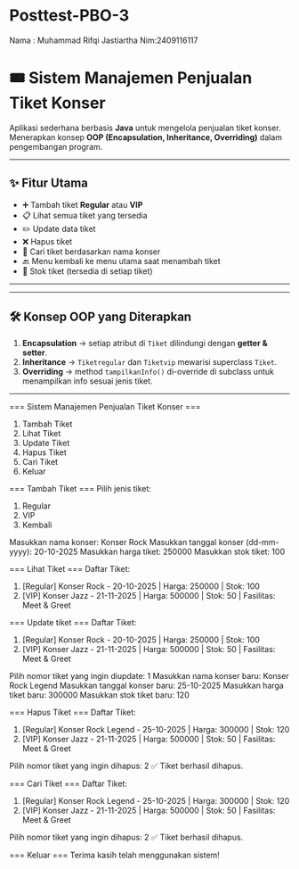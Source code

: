 # Posttest-PBO-3
Nama : Muhammad Rifqi Jastiartha Nim:2409116117

# 🎟️ Sistem Manajemen Penjualan Tiket Konser

Aplikasi sederhana berbasis **Java** untuk mengelola penjualan tiket konser.  
Menerapkan konsep **OOP (Encapsulation, Inheritance, Overriding)** dalam pengembangan program.

---

## ✨ Fitur Utama
- ➕ Tambah tiket **Regular** atau **VIP**  
- 📋 Lihat semua tiket yang tersedia  
- ✏️ Update data tiket  
- ❌ Hapus tiket  
- 🔎 Cari tiket berdasarkan nama konser  
- 🔙 Menu kembali ke menu utama saat menambah tiket  
- 🛒 Stok tiket (tersedia di setiap tiket)  

---

---

## 🛠️ Konsep OOP yang Diterapkan
1. **Encapsulation** → setiap atribut di `Tiket` dilindungi dengan **getter & setter**.  
2. **Inheritance** → `Tiketregular` dan `Tiketvip` mewarisi superclass `Tiket`.  
3. **Overriding** → method `tampilkanInfo()` di-override di subclass untuk menampilkan info sesuai jenis tiket.  

---

=== Sistem Manajemen Penjualan Tiket Konser ===
1. Tambah Tiket
2. Lihat Tiket
3. Update Tiket
4. Hapus Tiket
5. Cari Tiket
6. Keluar

=== Tambah Tiket ===
Pilih jenis tiket:
1. Regular
2. VIP
3. Kembali

Masukkan nama konser: Konser Rock
Masukkan tanggal konser (dd-mm-yyyy): 20-10-2025
Masukkan harga tiket: 250000
Masukkan stok tiket: 100

=== Lihat Tiket ===
Daftar Tiket:
1. [Regular] Konser Rock - 20-10-2025 | Harga: 250000 | Stok: 100
2. [VIP] Konser Jazz - 21-11-2025 | Harga: 500000 | Stok: 50 | Fasilitas: Meet & Greet

===  Update tiket ===
Daftar Tiket:
1. [Regular] Konser Rock - 20-10-2025 | Harga: 250000 | Stok: 100
2. [VIP] Konser Jazz - 21-11-2025 | Harga: 500000 | Stok: 50 | Fasilitas: Meet & Greet

Pilih nomor tiket yang ingin diupdate: 1
Masukkan nama konser baru: Konser Rock Legend
Masukkan tanggal konser baru: 25-10-2025
Masukkan harga tiket baru: 300000
Masukkan stok tiket baru: 120

=== Hapus Tiket ===
Daftar Tiket:
1. [Regular] Konser Rock Legend - 25-10-2025 | Harga: 300000 | Stok: 120
2. [VIP] Konser Jazz - 21-11-2025 | Harga: 500000 | Stok: 50 | Fasilitas: Meet & Greet

Pilih nomor tiket yang ingin dihapus: 2
✅ Tiket berhasil dihapus.


=== Cari Tiket ===
Daftar Tiket:
1. [Regular] Konser Rock Legend - 25-10-2025 | Harga: 300000 | Stok: 120
2. [VIP] Konser Jazz - 21-11-2025 | Harga: 500000 | Stok: 50 | Fasilitas: Meet & Greet

Pilih nomor tiket yang ingin dihapus: 2
✅ Tiket berhasil dihapus.

=== Keluar ===
Terima kasih telah menggunakan sistem!
